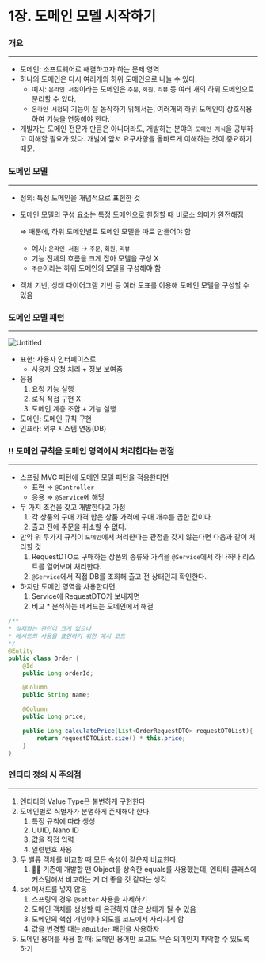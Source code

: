 # 1장. 도메인 모델 시작하기

### 개요

---

- 도메인: 소프트웨어로 해결하고자 하는 문제 영역
- 하나의 도메인은 다시 여러개의 하위 도메인으로 나눌 수 있다.
    - 예시: `온라인 서점`이라는 도메인은 `주문`, `회원`, `리뷰` 등 여러 개의 하위 도메인으로 분리할 수 있다.
    - `온라인 서점`의 기능이 잘 동작하기 위해서는, 여러개의 하위 도메인이 상호작용하여 기능을 연동해야 한다.
- 개발자는 도메인 전문가 만큼은 아니더라도, 개발하는 분야의 `도메인 지식`을 공부하고 이해할 필요가 있다. 개발에 앞서 요구사항을 올바르게 이해하는 것이 중요하기 때문.

### 도메인 모델

---

- 정의: 특정 도메인을 개념적으로 표현한 것
- 도메인 모델의 구성 요소는 특정 도메인으로 한정할 때 비로소 의미가 완전해짐
    
    ⇒ 때문에, 하위 도메인별로 도메인 모델을 따로 만들어야 함
    
    - 예시: `온라인 서점` → `주문`, `회원`, `리뷰`
    - 기능 전체의 흐름을 크게 잡아 모델을 구성 X
    - `주문`이라는 하위 도메인의 모델을 구성해야 함
- 객체 기반, 상태 다이어그램 기반 등 여러 도표를 이용해 도메인 모델을 구성할 수 있음

### 도메인 모델 패턴

---

![Untitled](1%E1%84%8C%E1%85%A1%E1%86%BC%20%E1%84%83%E1%85%A9%E1%84%86%E1%85%A6%E1%84%8B%E1%85%B5%E1%86%AB%20%E1%84%86%E1%85%A9%E1%84%83%E1%85%A6%E1%86%AF%20%E1%84%89%E1%85%B5%E1%84%8C%E1%85%A1%E1%86%A8%E1%84%92%E1%85%A1%E1%84%80%E1%85%B5%2000cbee2934d046b1a739050eed2251d1/Untitled.png)

- 표현: 사용자 인터페이스로
    - 사용자 요청 처리 + 정보 보여줌
- 응용
    1. 요청 기능 실행
    2. 로직 직접 구현 X
    3. 도메인 계층 조합 + 기능 실행
- 도메인: 도메인 규칙 구현
- 인프라: 외부 시스템 연동(DB)

### ‼️ 도메인 규칙을 도메인 영역에서 처리한다는 관점

---

- 스프링 MVC 패턴에 도메인 모델 패턴을 적용한다면
    - 표현 ⇒ `@Controller`
    - 응용 ⇒ `@Service`에 해당
- 두 가지 조건을 갖고 개발한다고 가정
    1. 각 상품의 구매 가격 합은 상품 가격에 구매 개수를 곱한 값이다.
    2. 출고 전에 주문을 취소할 수 없다.
- 만약 위 두가지 규칙이 `도메인`에서 처리한다는 관점을 갖지 않는다면 다음과 같이 처리할 것
    1. RequestDTO로 구매하는 상품의 종류와 가격을 `@Service`에서 하나하나 리스트를 열어보며 처리한다.
    2. `@Service`에서 직접 DB를 조회해 출고 전 상태인지 확인한다.
- 하지만 도메인 영역을 사용한다면,
    1. Service에 RequestDTO가 보내지면
    2. 비교 * 분석하는 메서드는 도메인에서 해결

```java
/**
* 실제와는 관련이 크게 없으나
* 메서드의 사용을 표현하기 위한 예시 코드
*/
@Entity
public class Order {
    @Id
    public Long orderId;

    @Column
    public String name;

    @Column
    public Long price;

    public Long calculatePrice(List<OrderRequestDTO> requestDTOList){
        return requestDTOList.size() * this.price;
    }
}
```

### 엔티티 정의 시 주의점

---

1. 엔티티의 Value Type은 불변하게 구현한다
2. 도메인별로 식별자가 분명하게 존재해야 한다.
    1. 특정 규칙에 따라 생성
    2. UUID, Nano ID
    3. 값을 직접 입력
    4. 일련번호 사용 
3. 두 밸류 객체를 비교할 때 모든 속성이 같은지 비교한다.
    1. ✍🏻 기존에 개발할 땐 Object를 상속한 equals를 사용했는데, 엔티티 클래스에 커스텀해서 비교하는 게 더 좋을 것 같다는 생각
4. set 메서드를 넣지 않음
    1. 스프링의 경우 `@setter` 사용을 자제하기
    2. 도메인 객체를 생성할 때 온전하지 않은 상태가 될 수 있음
    3. 도메인의 핵심 개념이나 의도를 코드에서 사라지게 함
    4. 값을 변경할 때는 `@Builder` 패턴을 사용하자
5. 도메인 용어를 사용 할 때: 도메인 용어만 보고도 무슨 의미인지 파악할 수 있도록 하기